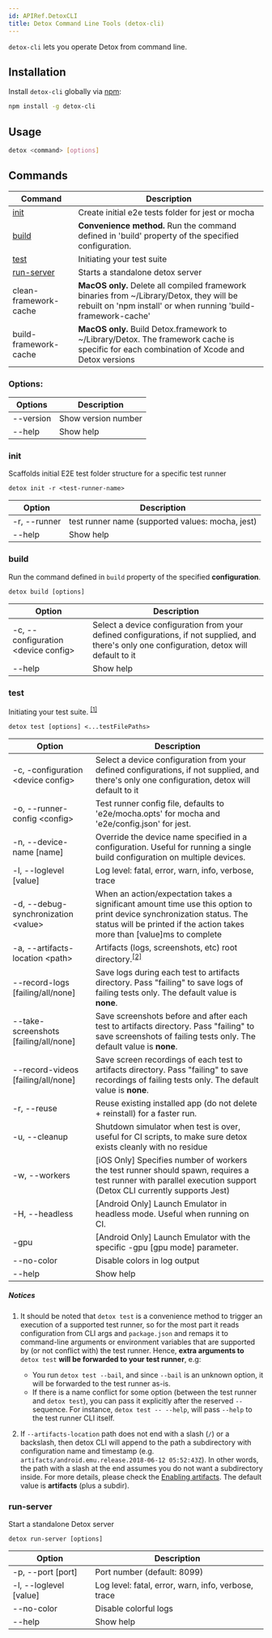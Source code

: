 ```yaml
---
id: APIRef.DetoxCLI
title: Detox Command Line Tools (detox-cli)
---
```


`detox-cli` lets you operate Detox from command line.

## Installation

Install `detox-cli` globally via [npm](http://npmjs.org/detox-cli):

```sh
npm install -g detox-cli
```

## Usage

```sh
detox <command> [options] 
```

## Commands

| Command | Description |
| --- | --- |
| [init](#init)              | Create initial e2e tests folder for jest or mocha |
| [build](#build)            | **Convenience method.** Run the command defined in 'build' property of the specified configuration. |
| [test](#test)              | Initiating your test suite |
| [run-server](#run-server)  | Starts a standalone detox server |
| clean-framework-cache      | **MacOS only.** Delete all compiled framework binaries from ~/Library/Detox, they will be rebuilt on 'npm install' or when running 'build-framework-cache'
| build-framework-cache      | **MacOS only.** Build Detox.framework to ~/Library/Detox. The framework cache is specific for each combination of Xcode and Detox versions

### Options:

| Options | Description |
| --- | --- |
| --version | Show version number |
| --help | Show help |

### init

Scaffolds initial E2E test folder structure for a specific test runner

`detox init -r <test-runner-name>`

| Option                          | Description |
| ---                             | --- |
| -r, --runner <test-runner-name> | test runner name (supported values: mocha, jest) |
| --help                          | Show help |

### build

Run the command defined in `build` property of the specified **configuration**.

`detox build [options]`

| Option | Description |
| --- | --- |
| -c, --configuration \<device config\> |  Select a device configuration from your defined configurations, if not supplied, and there's only one configuration, detox will default to it |
| --help                                | Show help |

### test

Initiating your test suite. <sup>[[1]](#notice-passthrough)</sup>

`detox test [options] <...testFilePaths>`

| Option                                        | Description |
| ---                                           | --- |
| -c, -configuration \<device config\>          | Select a device configuration from your defined configurations, if not supplied, and there's only one configuration, detox will default to it |
| -o, --runner-config \<config\>                | Test runner config file, defaults to 'e2e/mocha.opts' for mocha and 'e2e/config.json' for jest. |
| -n, --device-name [name]                      | Override the device name specified in a configuration. Useful for running a single build configuration on multiple devices. |
| -l, --loglevel [value]                        | Log level: fatal, error, warn, info, verbose, trace |
| -d, --debug-synchronization \<value\>         | When an action/expectation takes a significant amount time use this option to print device synchronization status. The status will be printed if the action takes more than [value]ms to complete |
| -a, --artifacts-location \<path\>             | Artifacts (logs, screenshots, etc) root directory.<sup>[[2]](#notice-artifacts)</sup> |
| --record-logs [failing/all/none]              | Save logs during each test to artifacts directory. Pass "failing" to save logs of failing tests only. The default value is **none**. |
| --take-screenshots [failing/all/none]         | Save screenshots before and after each test to artifacts directory. Pass "failing" to save screenshots of failing tests only. The default value is **none**. |
| --record-videos [failing/all/none]            | Save screen recordings of each test to artifacts directory. Pass "failing" to save recordings of failing tests only. The default value is **none**. |
| -r, --reuse                                   | Reuse existing installed app (do not delete + reinstall) for a faster run. |
| -u, --cleanup                                 | Shutdown simulator when test is over, useful for CI scripts, to make sure detox exists cleanly with no residue |
| -w, --workers                                 | [iOS Only] Specifies number of workers the test runner should spawn, requires a test runner with parallel execution support (Detox CLI currently supports Jest) |
| -H, --headless                                | [Android Only] Launch Emulator in headless mode. Useful when running on CI. |
| -gpu                                          | [Android Only] Launch Emulator with the specific -gpu [gpu mode] parameter. |
| --no-color                                    | Disable colors in log output |
| --help                                        | Show help |

##### Notices

1. <a name="notice-passthrough">It</a> should be noted that `detox test` is a convenience method to trigger an execution
of a supported test runner, so for the most part it reads configuration from CLI args and `package.json` and remaps it
to command-line arguments or environment variables that are supported by (or not conflict with) the test runner.
Hence, **extra arguments to** `detox test` **will be forwarded to your test runner**, e.g:

    * You run `detox test --bail`, and since `--bail` is an unknown option, it will be forwarded to the test runner as-is.
    * If there is a name conflict for some option (between the test runner and `detox test`), you can pass it explicitly
    after the reserved `--` sequence. For instance, `detox test -- --help`, will pass `--help` to the test runner CLI
    itself.

2. <a name="notice-artifacts">If</a> `--artifacts-location` path does not end with a slash (`/`) or a backslash, then detox CLI will append to the
path a subdirectory with configuration name and timestamp (e.g. `artifacts/android.emu.release.2018-06-12 05:52:43Z`).
In other words, the path with a slash at the end assumes you do not want a subdirectory inside.
For more details, please check the [Enabling artifacts](APIRef.Artifacts.md#artifacts).
The default value is **artifacts** (plus a subdir). 

### run-server

Start a standalone Detox server

`detox run-server [options]`

| Option                 | Description                                         |
| --- | --- |
| -p, --port [port]      | Port number (default: 8099) |
| -l, --loglevel [value] | Log level: fatal, error, warn, info, verbose, trace |
| --no-color             | Disable colorful logs |
| --help                 | Show help |




